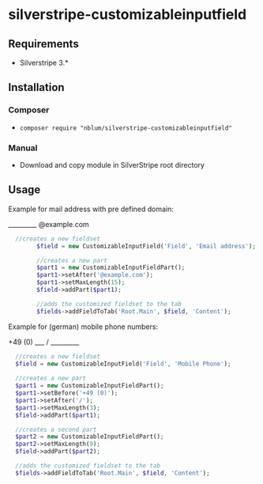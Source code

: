 # silverstripe-customizableinputfield

## Requirements
* Silverstripe 3.*

## Installation
### Composer
* `composer require "nblum/silverstripe-customizableinputfield"`

### Manual
* Download and copy module in SilverStripe root directory

## Usage
Example for mail address with pre defined domain:

_________ @example.com

```php
  //creates a new fieldset
        $field = new CustomizableInputField('Field', 'Email address');

        //creates a new part
        $part1 = new CustomizableInputFieldPart();
        $part1->setAfter('@example.com');
        $part1->setMaxLength(15);
        $field->addPart($part1);

        //adds the customized fieldset to the tab
        $fields->addFieldToTab('Root.Main', $field, 'Content');
```


Example for (german) mobile phone numbers:

+49 (0) ___ / _________

```php
  //creates a new fieldset
  $field = new CustomizableInputField('Field', 'Mobile Phone');
        
  //creates a new part
  $part1 = new CustomizableInputFieldPart();
  $part1->setBefore('+49 (0)');
  $part1->setAfter('/');
  $part1->setMaxLength(3);
  $field->addPart($part1);

  //creates a second part
  $part2 = new CustomizableInputFieldPart();
  $part2->setMaxLength(9);
  $field->addPart($part2);

  //adds the customized fieldset to the tab
  $fields->addFieldToTab('Root.Main', $field, 'Content');
```
